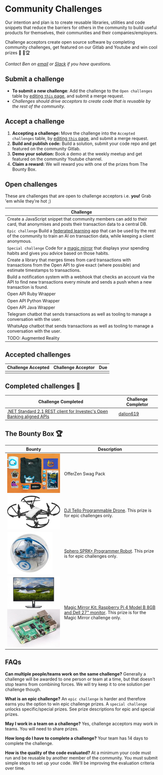 # Community Challenges

Our intention and plan is to create reusable libraries, utilities and code snippets that reduce the barriers for others in the community to build useful products for themselves, their communities and their companies/employers.

Challenge acceptors create open source software by completing community challenges, get featured on our Gitlab and Youtube and win cool prizes 👾 💪🏆 

*Contact Ben on [email](https://gitlab.com/offerzen-beta-community/investec-programmable-banking/command-center/-/issues/new) or [Slack](https://app.slack.com/client/T8CRG18UC/D8D0JTUBE) if you have questions.*

## Submit a challenge

- **To submit a new challenge**: Add the challenge to the `Open challenges` table by [editing `this` page](https://gitlab.com/offerzen-beta-community/investec-programmable-banking/command-center/-/edit/master/community_challenges.md), and submit a merge request.
- *Challenges should drive acceptors to create code that is reusable by the rest of the community.*

## Accept a challenge

1. **Accepting a challenge:** Move the challenge into the `Accepted challenges` table, by [editing `this` page](https://gitlab.com/offerzen-beta-community/investec-programmable-banking/command-center/-/edit/master/community_challenges.md), and submit a merge request.
2. **Build and publish code:** Build a solution, submit your code repo and get featured on the community Gitlab.
3. **Demo your solution:** Book a demo at the weekly meetup and get featured on the community Youtube channel.
4. **Claim a reward:** We will reward you with one of the prizes from The Bounty Box.

## Open challenges

These are challenges that are open to challenge acceptors i.e. **you!** Grab 'em while they're hot ;)

| Challenge |
|-|
|Create a JavaScript snippet that community members can add to their card, that anonymises and posts their transaction data to a central DB.|
|`Epic challenge` Build a [federated learning](https://federated.withgoogle.com/) app that can be used by the rest of the community to train an AI on transaction data, while keeping a client anonymous.|
|`Special challenge` Code for a [magic mirror](https://youtu.be/BR_yko0gr-Y) that displays your spending habits and gives you advice based on those habits.|
|Create a library that merges times from card transactions with transactions from the Open API to give exact (where possible) and estimate timestamps to transactions.|
|Build a notification system with a webhook that checks an account via the API to find new transactions every minute and sends a push when a new transaction is found.|
|Open API Ruby Wrapper|
|Open API Python Wrapper|
|Open API Java Wrapper|
|Telegram chatbot that sends transactions as well as tooling to manage a conversation with the user.|
|WhatsApp chatbot that sends transactions as well as tooling to manage a conversation with the user.|
|TODO: Augmented Reality|


## Accepted challenges

| Challenge Accepted | Challenge Acceptor | Due |
|-|-|-|
|||


## Completed challenges 🚀

| Challenge Completed | Challenge Completor |
|-|-|
|[.NET Standard 2.1 REST client for Investec's Open Banking aligned APIs](https://github.com/dalion619/investec-openbanking-dotnet)|[dalion619](https://github.com/dalion619/)|

## The Bounty Box 🏆

| Bounty | Description |
| ------ | ------ |
|![](/images/bounties/offerzenswapgpack.png)|OfferZen Swag Pack|
|![](/images/bounties/djitello.jpg)|[DJI Tello Programmable Drone](https://www.youtube.com/watch?v=_v_RknPrebI). This prize is for epic challenges only.|
|![](/images/bounties/sphero.jpg)|[Sphero SPRK+ Programmer Robot](https://www.youtube.com/watch?v=Yg8LmEkI_0c). This prize is for epic challenges only.|
|![](/images/bounties/dell27.jpeg)![](/images/bounties/pi4.jpg)|[Magic Mirror Kit: Raspberry Pi 4 Model B 8GB and Dell 27" monitor](https://www.youtube.com/watch?v=npzRf5wuIB0). This prize is for the Magic Mirror challenge only.|


## FAQs
**Can multiple people/teams work on the same challenge?**
Generally a challenge will be awarded to one person or team at a time, but that doesn't stop teams from combining forces. We will try keep it to one solution per challenge though.

**What is an epic challenge?**
An `epic challenge` is harder and therefore earns you the option to win epic challenge prizes. A `special challenge` unlocks specific/special prizes. See prize descriptions for epic and special prizes.

**May I work in a team on a challenge?**
Yes, challenge acceptors may work in teams. You will need to share prizes.

**How long do I have to complete a challenge?**
Your team has 14 days to complete the challenge.

**How is the quality of the code evaluated?**
At a minimum your code must run and be reusable by another member of the community. You must submit simple steps to set up your code. We'll be improving the evaluation criteria over time.
